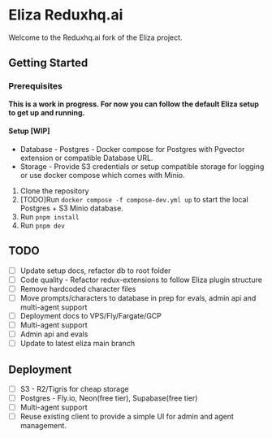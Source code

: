 # Eliza Reduxhq.ai

Welcome to the Reduxhq.ai fork of the Eliza project.

## Getting Started

### Prerequisites

**This is a work in progress. For now you can follow the default Eliza setup to get up and running.**

#### Setup [WIP]

- Database - Postgres - Docker compose for Postgres with Pgvector extension or compatible Database URL.
- Storage - Provide S3 credentials or setup compatible storage for logging or use docker compose which comes with Minio.

1. Clone the repository
2. [TODO]Run `docker compose -f compose-dev.yml up` to start the local Postgres + S3 Minio database.
3. Run `pnpm install`
4. Run `pnpm dev`

## TODO

- [ ] Update setup docs, refactor db to root folder
- [ ] Code quality - Refactor redux-extensions to follow Eliza plugin structure
- [ ] Remove hardcoded character files
- [ ] Move prompts/characters to database in prep for evals, admin api and multi-agent support
- [ ] Deployment docs to VPS/Fly/Fargate/GCP
- [ ] Multi-agent support
- [ ] Admin api and evals
- [ ] Update to latest eliza main branch

## Deployment

- [ ] S3 - R2/Tigris for cheap storage
- [ ] Postgres - Fly.io, Neon(free tier), Supabase(free tier)
- [ ] Multi-agent support
- [ ] Reuse existing client to provide a simple UI for admin and agent management.
